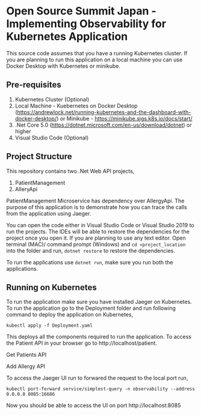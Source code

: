 # Open Source Summit Japan - Implementing Observability for Kubernetes Application

This source code assumes that you have a running Kubernetes cluster. If you are planning to run this application on a local machine you can use Docker Desktop with Kubernetes or minikube.

## Pre-requisites

1. Kubernetes Cluster (Optional) 
2. Local Machine - Kuebernetes on Docker Desktop (https://andrewlock.net/running-kubernetes-and-the-dashboard-with-docker-desktop/) or Minikube - https://minikube.sigs.k8s.io/docs/start/ 
3. .Net Core 5.0 (https://dotnet.microsoft.com/en-us/download/dotnet) or higher
4. Visual Studio Code (Optional)

## Project Structure

This repository contains two .Net Web API projects,
1. PatientManagement
2. AlleryApi

PatientManagement Microservice has dependency over AllergyApi. The purpose of this application is to demonstrate how you can trace the calls from the application using Jaeger.

You can open the code either in Visual Studio Code or Visual Studio 2019 to run the projects. The IDEs will be able to restore the dependencies for the project once you open it. If you are planning to use any text editor. Open terminal (MAC)/ command prompt (Windows) and `cd <project_location` into the folder and run,
`dotnet restore` to restore the dependencies.

To run the applications use `dotnet run`, make sure you run both the applications.

## Running on Kubernetes

To run the application make sure you have installed Jaeger on Kubernetes. To run the application go to the Deployment folder and run following command to deploy the application on Kubernetes,

`kubectl apply -f Deployment.yaml`

This deploys all the components required to run the application. To access the Patient API in your browser go to http://localhost/patient.

Get Patients API



Add Allergy API




To access the Jaeger UI run to forwared the request to the local port run,

`kubectl port-forward service/simplest-query -n observability --address 0.0.0.0 8085:16686`

Now you should be able to access the UI on port http://localhost:8085
